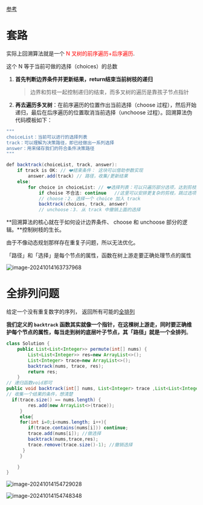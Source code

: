 [参考](https://labuladong.github.io/algo/4/31/104/)

# 套路

实际上回溯算法就是一个 <font color=red>N 叉树的前序遍历+后序遍历</font>. 

这个 N 等于当前可做的选择（choices）的总数

1. **首先判断边界条件并更新结果，return结束当前树枝的递归**

   > 边界和剪枝一起控制递归的结束，而多叉树的遍历是靠孩子节点指针

2. **再去遍历多叉树**：在前序遍历的位置作出当前选择（choose 过程），然后开始递归，最后在后序遍历的位置取消当前选择（unchoose 过程）。回溯算法伪代码模板如下：

```java
"""
choiceList：当前可以进行的选择列表
track：可以理解为决策路径，即已经做出一系列选择
answer：用来储存我们的符合条件决策路径
"""

def backtrack(choiceList, track, answer):
    if track is OK: // ❤️结束条件： 这块可以借助参数实现
        answer.add(track) // 路径，收集/更新结果
    else:
        for choice in choiceList: // ❤️选择列表：可以只遍历部分选项，达到剪枝的目的
            if choise 不合法: continue   //这里可以安排更复杂的剪枝，跳过选项
            // choose：2. 选择一个 choice 加入 track
            backtrack(choices, track, answer)
            // unchoose：3. 从 track 中撤销上面的选择
```

**回溯算法的核心就在于如何设计边界条件、 choose 和 unchoose 部分的逻辑。**控制树枝的生长。

由于不像动态规划那样存在重复子问题，所以无法优化。



「路径」和「选择」是每个节点的属性，函数在树上游走要正确处理节点的属性

![image-20241014163737968](https://piggo-picture.oss-cn-hangzhou.aliyuncs.com/image-20241014163737968.png)







# 全排列问题

给定一个没有重复数字的序列， 返回所有可能的[全排列](https://leetcode.cn/problems/permutations/description/)

**我们定义的 `backtrack` 函数其实就像一个指针，在这棵树上游走，同时要正确维护每个节点的属性，每当走到树的底层叶子节点，其「路径」就是一个全排列**。

```java
class Solution {
    public List<List<Integer>> permute(int[] nums) { 
        List<List<Integer>> res=new ArrayList<>();
        List<Integer> trace=new ArrayList<>();
        backtrack(nums, trace, res);
        return res;
    }
// 递归函数void即可  
public void backtrack(int[] nums, List<Integer> trace ,List<List<Integer>> res ) {
// 收集一个结果的条件，想清楚
  if(trace.size() == nums.length) {
        res.add(new ArrayList<>(trace));
     }
     else{
     for(int i=0;i<nums.length; i++){
        if(trace.contains(nums[i])) continue;
        trace.add(nums[i]); //做选择
        backtrack(nums,trace,res);
        trace.remove(trace.size()-1); //撤销选择
      }
     }

    }
}
```



![image-20241014154729028](https://piggo-picture.oss-cn-hangzhou.aliyuncs.com/image-20241014154729028.png)

![image-20241014154748348](https://piggo-picture.oss-cn-hangzhou.aliyuncs.com/image-20241014154748348.png)




